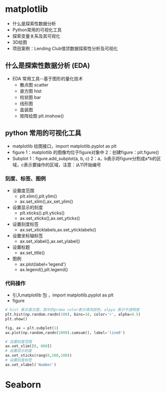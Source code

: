# matplotlib

- 什么是探索性数据分析
- Python常用的可视化工具
- 探索变量关系及其可视化
- 3D绘图
- 项目案例：Lending Club借贷数据探索性分析及可视化

## 什么是探索性数据分析 (EDA)
- EDA 常用工具--基于图形的量化技术
    - 散点图 scatter
    - 直方图 hist
    - 柱状图 bar
    - 线形图
    - 盒装图
    - 矩阵绘图 plt.imshow()

## python  常用的可视化工具

- matplotlib
绘图接口，import matplotlib.pyplot as plt
- figure
1：matplotlib 的图像均位于figure对象中
2：创建figure：plt.figure()
- Subplot
1：figure.add_subplot(a, b, c)
2：a，b表示将figure分割成a*b的区域，c表示要操作的区域，注意：从11开始编号

### 刻度、标签、图例
- 设置度范围
    - plt.xlim(),plt.ylim()
    - ax.set_xlim(),ax_set_ylim()
- 设置显示的刻度
    - plt.xticks().plt.yticks()
    - ax.set_xticks(),ax.set_yticks()
- 设置刻度标签
    - ax.set_xticklabels,ax.set_yticklabels()
- 设置坐标轴标签
    - ax.set_xlabel(),ax.set_ylabel()
- 设置标题
    - ax.set_title()
- 图例
    - ax.plot(label='legend')
    - ax.legend(),plt.legend()

### 代码操作
- 引入matplotlib 包 ，import matplotlib.pyplot as plt
- figure 
```python
# hist 表示直方图，其中的prama color表示填充颜色，alpya 表示不透明度
plt.hist(np.random.randn(100), bins=10, color='r', alpha=0.5)
plt.show()
```
```python
fig, ax = plt.subplot(1)
ax.plot(np.random,randn(1000).cumsum(), label='line0')

# 设置刻度范围
ax.set_xlim([0, 800])
# 设置显示刻度
ax.set_xticks(rang(0,500,100))
# 设置刻度标签
ax.set_xlabel('Number')

```


# Seaborn